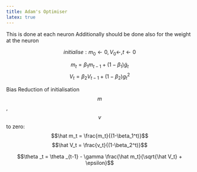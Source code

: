 ```yaml
---
title: Adam's Optimiser
latex: true
---
```




This is done at each neuron
Additionally should be done also for the weight at the neuron

$$initialise: m_0 \leftarrow 0, V_0 \leftarrow, t \leftarrow 0$$

$$m_t = \beta_1 m_{t-1} + (1 -\beta_1 ) \dot g_t$$
$$V_t = \beta_2 V_{t-1} + (1 -\beta_2 ) g_t^2$$

Bias Reduction of initialisation $$m$$, $$v$$ to zero:
$$\hat m_t = \frac{m_t}{(1-\beta_1^t)}$$
$$\hat V_t = \frac{v_t}{(1-\beta_2^t)}$$


$$\theta _t = \theta _{t-1} - \gamma \frac{\hat m_t}{\sqrt{\hat V_t} + \epsilon}$$
